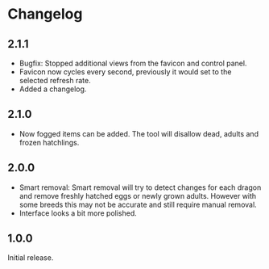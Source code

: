 # Changelog
## 2.1.1
- Bugfix: Stopped additional views from the favicon and control panel.
- Favicon now cycles every second, previously it would set to the selected refresh rate.
- Added a changelog.

## 2.1.0
- Now fogged items can be added. The tool will disallow dead, adults and frozen hatchlings.

## 2.0.0
- Smart removal: Smart removal will try to detect changes for each dragon and remove freshly hatched eggs or newly grown adults. However with some breeds this may not be accurate and still require manual removal. 
- Interface looks a bit more polished.

## 1.0.0
Initial release.